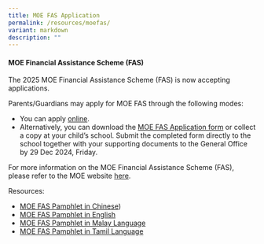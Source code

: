 ```yaml
---
title: MOE FAS Application
permalink: /resources/moefas/
variant: markdown
description: ""
---
```

#### **MOE Financial Assistance Scheme (FAS)**

The 2025 MOE Financial Assistance Scheme (FAS) is now accepting applications. 

Parents/Guardians may apply for MOE FAS through the following modes:

*   You can apply [online](https://go.gov.sg/moe-efas).
*   Alternatively, you can download the [MOE FAS Application form](/files/Forparents/Moefas/MOE_FAS_Application_Form_2025.pdf) or collect a copy at your child’s school. Submit the completed form directly to the school together with your supporting documents to the General Office by 29 Dec 2024, Friday.


For more information on the MOE Financial Assistance Scheme (FAS), please refer to the MOE website <a target="_blank" href="https://www.moe.gov.sg/financial-matters/financial-assistance">here</a>.



Resources: 

* [MOE FAS Pamphlet in Chinese](/files/Forparents/Moefas/MOE_FAS_Pamphlets_CL.pdf))
* [MOE FAS Pamphlet in English](/files/Forparents/Moefas/MOE_FAS_Pamphlets_EL.pdf)
* [MOE FAS Pamphlet in Malay Language](/files/Forparents/Moefas/MOE_FAS_Pamphlets_ML.pdf)
* [MOE FAS Pamphlet in Tamil Language](/files/Forparents/Moefas/MOE_FAS_Pamphlets_TL.pdf)